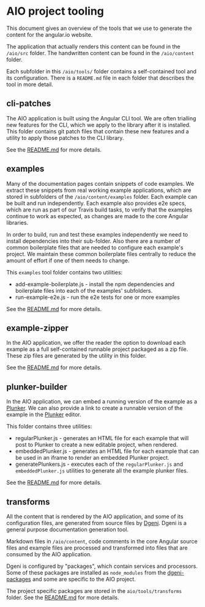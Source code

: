 # AIO project tooling

This document gives an overview of the tools that we use to generate the content for the angular.io website.

The application that actually renders this content can be found in the `/aio/src` folder.
The handwritten content can be found in the `/aio/content` folder.

Each subfolder in this `/aio/tools/` folder contains a self-contained tool and its configuration. There is
a `README.md` file in each folder that describes the tool in more detail.

## cli-patches

The AIO application is built using the Angular CLI tool. We are often trialling new features for the CLI, which
we apply to the library after it is installed.  This folder contains git patch files that contain these new features
and a utility to apply those patches to the CLI library.

See the [README.md](cli-patches/README.md) for more details.

## examples

Many of the documentation pages contain snippets of code examples. We extract these snippets from real working example
applications, which are stored in subfolders of the `/aio/content/examples` folder. Each example can be built and run
independently. Each example also provides e2e specs, which are run as part of our Travis build tasks, to verify that the
examples continue to work as expected, as changes are made to the core Angular libraries.

In order to build, run and test these examples independently we need to install dependencies into their sub-folder. Also
there are a number of common boilerplate files that are needed to configure each example's project. We maintain these
common boilerplate files centrally to reduce the amount of effort if one of them needs to change.

This `examples` tool folder contains two utilities:

* add-example-boilerplate.js - install the npm dependencies and boilerplate files into each of the examples' subfolders.
* run-example-e2e.js - run the e2e tests for one or more examples

See the [README.md](examples/README.md) for more details.

## example-zipper

In the AIO application, we offer the reader the option to download each example as a full self-contained runnable project
packaged as a zip file. These zip files are generated by the utility in this folder.

See the [README.md](example-zipper/README.md) for more details.

## plunker-builder

In the AIO application, we can embed a running version of the example as a [Plunker](http://plnkr.co/). We can also provide a
link to create a runnable version of the example in the [Plunker](http://plnkr.co/edit) editor.

This folder contains three utilities:

* regularPlunker.js - generates an HTML file for each example that will post to Plunker to create a new editable project, when rendered.
* embeddedPlunker.js - generates an HTML file for each example that can be used in an iframe to render an embedded Plunker project.
* generatePlunkers.js - executes each of the `regularPlunker.js` and `embeddedPlunker.js` utilities to generate all the example plunker files.

See the [README.md](plunker-builder/README.md) for more details.

## transforms

All the content that is rendered by the AIO application, and some of its configuration files, are generated from source files
by [Dgeni](https://github.com/angular/dgeni). Dgeni is a general purpose documentation generation tool.

Markdown files in `/aio/content`, code comments in the core Angular source files and example files are processed and transformed
into files that are consumed by the AIO application.

Dgeni is configured by "packages", which contain services and processors. Some of these packages are installed as `node_modules`
from the [dgeni-packages](https://github.com/angular/dgeni-packages) and some are specific to the AIO project.

The project specific packages are stored in the `aio/tools/transforms` folder. See the [README.md](transforms/README.md)
for more details.
